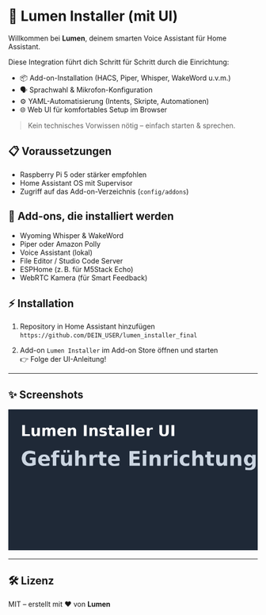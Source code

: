 
# 🧠 Lumen Installer (mit UI)

Willkommen bei **Lumen**, deinem smarten Voice Assistant für Home Assistant.

Diese Integration führt dich Schritt für Schritt durch die Einrichtung:
- 📦 Add-on-Installation (HACS, Piper, Whisper, WakeWord u.v.m.)
- 🗣️ Sprachwahl & Mikrofon-Konfiguration
- ⚙️ YAML-Automatisierung (Intents, Skripte, Automationen)
- 🌐 Web UI für komfortables Setup im Browser

> Kein technisches Vorwissen nötig – einfach starten & sprechen.

## 📋 Voraussetzungen
- Raspberry Pi 5 oder stärker empfohlen
- Home Assistant OS mit Supervisor
- Zugriff auf das Add-on-Verzeichnis (`config/addons`)

## 🧩 Add-ons, die installiert werden
- Wyoming Whisper & WakeWord
- Piper oder Amazon Polly
- Voice Assistant (lokal)
- File Editor / Studio Code Server
- ESPHome (z. B. für M5Stack Echo)
- WebRTC Kamera (für Smart Feedback)

## ⚡ Installation
1. Repository in Home Assistant hinzufügen  
   `https://github.com/DEIN_USER/lumen_installer_final`

2. Add-on `Lumen Installer` im Add-on Store öffnen und starten  
   👉 Folge der UI-Anleitung!

---

## ✨ Screenshots
![Lumen Installer UI](lumen-preview.png)

---

## 🛠️ Lizenz
MIT – erstellt mit ❤️ von **Lumen**
